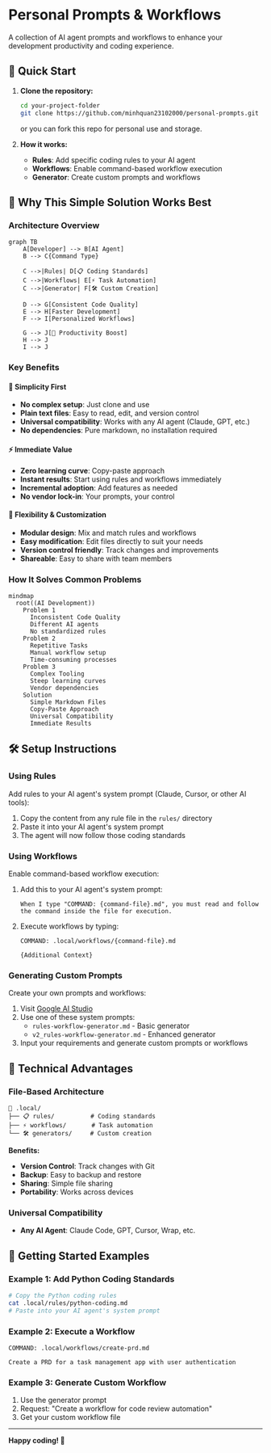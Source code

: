 # Personal Prompts & Workflows

A collection of AI agent prompts and workflows to enhance your development productivity and coding experience.

## 🚀 Quick Start

1. **Clone the repository:**
   ```bash
   cd your-project-folder  
   git clone https://github.com/minhquan23102000/personal-prompts.git .local
   ```
   or you can fork this repo for personal use and storage.

2. **How it works:**
   - **Rules**: Add specific coding rules to your AI agent
   - **Workflows**: Enable command-based workflow execution
   - **Generator**: Create custom prompts and workflows

## 🎯 Why This Simple Solution Works Best

### Architecture Overview

```mermaid
graph TB
    A[Developer] --> B[AI Agent]
    B --> C{Command Type}
    
    C -->|Rules| D[📋 Coding Standards]
    C -->|Workflows| E[⚡ Task Automation]
    C -->|Generator| F[🛠️ Custom Creation]
    
    D --> G[Consistent Code Quality]
    E --> H[Faster Development]
    F --> I[Personalized Workflows]
    
    G --> J[🚀 Productivity Boost]
    H --> J
    I --> J

```

### Key Benefits

#### 🎯 **Simplicity First**
- **No complex setup**: Just clone and use
- **Plain text files**: Easy to read, edit, and version control
- **Universal compatibility**: Works with any AI agent (Claude, GPT, etc.)
- **No dependencies**: Pure markdown, no installation required

#### ⚡ **Immediate Value**
- **Zero learning curve**: Copy-paste approach
- **Instant results**: Start using rules and workflows immediately
- **Incremental adoption**: Add features as needed
- **No vendor lock-in**: Your prompts, your control

#### 🔄 **Flexibility & Customization**
- **Modular design**: Mix and match rules and workflows
- **Easy modification**: Edit files directly to suit your needs
- **Version control friendly**: Track changes and improvements
- **Shareable**: Easy to share with team members


### How It Solves Common Problems

```mermaid
mindmap
  root((AI Development))
    Problem 1
      Inconsistent Code Quality
      Different AI agents
      No standardized rules
    Problem 2
      Repetitive Tasks
      Manual workflow setup
      Time-consuming processes
    Problem 3
      Complex Tooling
      Steep learning curves
      Vendor dependencies
    Solution
      Simple Markdown Files
      Copy-Paste Approach
      Universal Compatibility
      Immediate Results
```

## 🛠️ Setup Instructions

### Using Rules

Add rules to your AI agent's system prompt (Claude, Cursor, or other AI tools):

1. Copy the content from any rule file in the `rules/` directory
2. Paste it into your AI agent's system prompt
3. The agent will now follow those coding standards

### Using Workflows

Enable command-based workflow execution:

1. Add this to your AI agent's system prompt:
   ```
   When I type "COMMAND: {command-file}.md", you must read and follow the command inside the file for execution.
   ```

2. Execute workflows by typing:
   ```
   COMMAND: .local/workflows/{command-file}.md
   
   {Additional Context}
   ```

### Generating Custom Prompts

Create your own prompts and workflows:

1. Visit [Google AI Studio](https://aistudio.google.com/app/prompts/new_chat)
2. Use one of these system prompts:
   - `rules-workflow-generator.md` - Basic generator
   - `v2_rules-workflow-generator.md` - Enhanced generator
3. Input your requirements and generate custom prompts or workflows


## 🔧 Technical Advantages

### File-Based Architecture
```
📁 .local/
├── 📋 rules/          # Coding standards
├── ⚡ workflows/       # Task automation
└── 🛠️ generators/     # Custom creation
```

**Benefits:**
- **Version Control**: Track changes with Git
- **Backup**: Easy to backup and restore
- **Sharing**: Simple file sharing
- **Portability**: Works across devices

### Universal Compatibility
- **Any AI Agent**: Claude Code, GPT, Cursor, Wrap, etc.


## 🚀 Getting Started Examples

### Example 1: Add Python Coding Standards
```bash
# Copy the Python coding rules
cat .local/rules/python-coding.md
# Paste into your AI agent's system prompt
```

### Example 2: Execute a Workflow
```
COMMAND: .local/workflows/create-prd.md

Create a PRD for a task management app with user authentication
```

### Example 3: Generate Custom Workflow
1. Use the generator prompt
2. Request: "Create a workflow for code review automation"
3. Get your custom workflow file

---

**Happy coding! 🎉**






